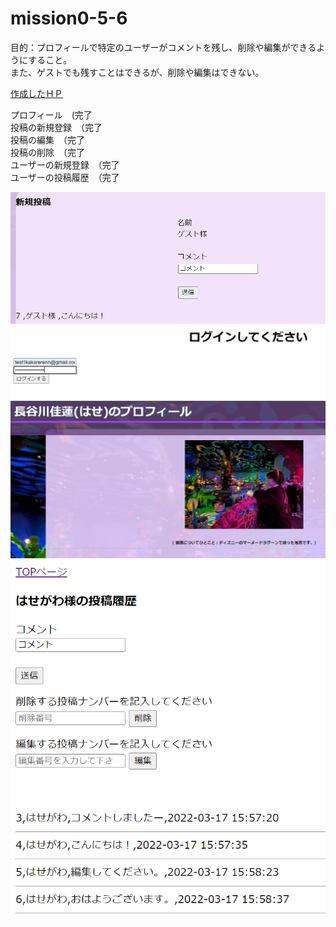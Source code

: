 # mission0-5-6

目的：プロフィールで特定のユーザーがコメントを残し、削除や編集ができるようにすること。<BR>
また、ゲストでも残すことはできるが、削除や編集はできない。

[作成したＨＰ](https://greenmink11.sakura.ne.jp/TECH-BASE_mission6/mission0+5+6/myprofile.php)

プロフィール　(完了<br>
投稿の新規登録　（完了<br>
投稿の編集　（完了<br>
投稿の削除　（完了<br>
ユーザーの新規登録　（完了<br>
ユーザーの投稿履歴　（完了<br>

![photo](ゲスト登録前.png)
![photo](ログイン前.png)
![photo](ログイン後.png)
![photo](投稿履歴.png)










